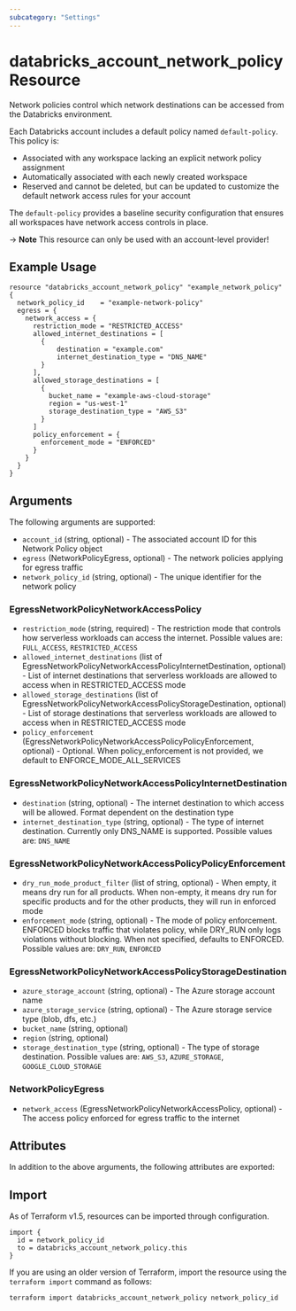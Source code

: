 ```yaml
---
subcategory: "Settings"
---
```

# databricks_account_network_policy Resource
Network policies control which network destinations can be accessed from the Databricks environment. 

Each Databricks account includes a default policy named `default-policy`. This policy is:

- Associated with any workspace lacking an explicit network policy assignment
- Automatically associated with each newly created workspace
- Reserved and cannot be deleted, but can be updated to customize the default network access rules for your account

The `default-policy` provides a baseline security configuration that ensures all workspaces have network access controls in place.

-> **Note** This resource can only be used with an account-level provider!

## Example Usage
```hcl
resource "databricks_account_network_policy" "example_network_policy" {
  network_policy_id    = "example-network-policy"
  egress = {
    network_access = {
      restriction_mode = "RESTRICTED_ACCESS"
      allowed_internet_destinations = [
        {
            destination = "example.com"
            internet_destination_type = "DNS_NAME"
        }
      ],
      allowed_storage_destinations = [
        {
          bucket_name = "example-aws-cloud-storage"
          region = "us-west-1"
          storage_destination_type = "AWS_S3"
        }
      ]
      policy_enforcement = {
        enforcement_mode = "ENFORCED"
      }
    }
  }
}
```

## Arguments
The following arguments are supported:
* `account_id` (string, optional) - The associated account ID for this Network Policy object
* `egress` (NetworkPolicyEgress, optional) - The network policies applying for egress traffic
* `network_policy_id` (string, optional) - The unique identifier for the network policy

### EgressNetworkPolicyNetworkAccessPolicy
* `restriction_mode` (string, required) - The restriction mode that controls how serverless workloads can access the internet. Possible values are: `FULL_ACCESS`, `RESTRICTED_ACCESS`
* `allowed_internet_destinations` (list of EgressNetworkPolicyNetworkAccessPolicyInternetDestination, optional) - List of internet destinations that serverless workloads are allowed to access when in RESTRICTED_ACCESS mode
* `allowed_storage_destinations` (list of EgressNetworkPolicyNetworkAccessPolicyStorageDestination, optional) - List of storage destinations that serverless workloads are allowed to access when in RESTRICTED_ACCESS mode
* `policy_enforcement` (EgressNetworkPolicyNetworkAccessPolicyPolicyEnforcement, optional) - Optional. When policy_enforcement is not provided, we default to ENFORCE_MODE_ALL_SERVICES

### EgressNetworkPolicyNetworkAccessPolicyInternetDestination
* `destination` (string, optional) - The internet destination to which access will be allowed. Format dependent on the destination type
* `internet_destination_type` (string, optional) - The type of internet destination. Currently only DNS_NAME is supported. Possible values are: `DNS_NAME`

### EgressNetworkPolicyNetworkAccessPolicyPolicyEnforcement
* `dry_run_mode_product_filter` (list of string, optional) - When empty, it means dry run for all products.
  When non-empty, it means dry run for specific products and for the other products, they will run in enforced mode
* `enforcement_mode` (string, optional) - The mode of policy enforcement. ENFORCED blocks traffic that violates policy,
  while DRY_RUN only logs violations without blocking. When not specified,
  defaults to ENFORCED. Possible values are: `DRY_RUN`, `ENFORCED`

### EgressNetworkPolicyNetworkAccessPolicyStorageDestination
* `azure_storage_account` (string, optional) - The Azure storage account name
* `azure_storage_service` (string, optional) - The Azure storage service type (blob, dfs, etc.)
* `bucket_name` (string, optional)
* `region` (string, optional)
* `storage_destination_type` (string, optional) - The type of storage destination. Possible values are: `AWS_S3`, `AZURE_STORAGE`, `GOOGLE_CLOUD_STORAGE`

### NetworkPolicyEgress
* `network_access` (EgressNetworkPolicyNetworkAccessPolicy, optional) - The access policy enforced for egress traffic to the internet

## Attributes
In addition to the above arguments, the following attributes are exported:

## Import
As of Terraform v1.5, resources can be imported through configuration.
```hcl
import {
  id = network_policy_id
  to = databricks_account_network_policy.this
}
```

If you are using an older version of Terraform, import the resource using the `terraform import` command as follows:
```sh
terraform import databricks_account_network_policy network_policy_id
```